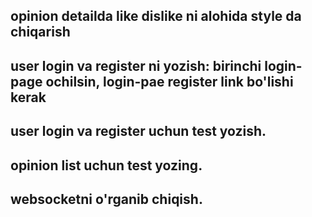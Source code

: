 ## opinion detailda like dislike ni alohida style da chiqarish
## user login va register ni yozish: birinchi login-page ochilsin, login-pae register link bo'lishi kerak
## user login va register uchun test yozish.
## opinion list uchun test yozing.
## websocketni o'rganib chiqish.